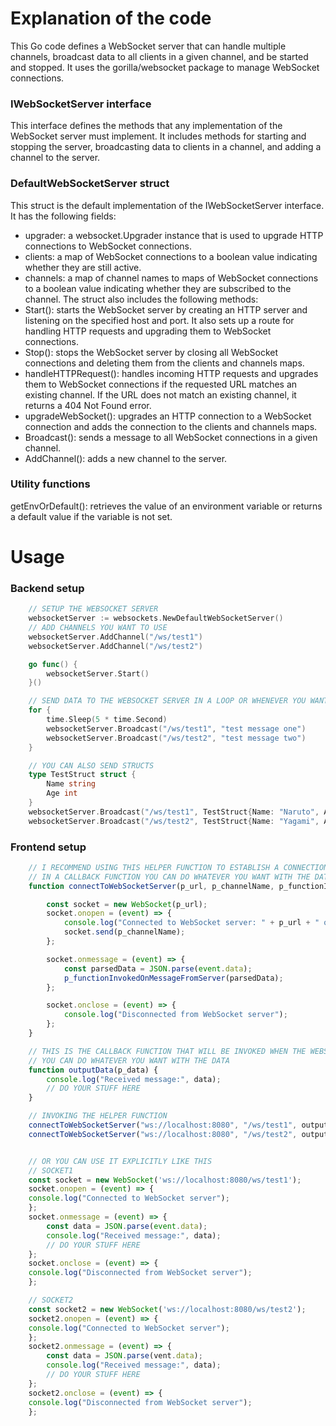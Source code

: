 # Explanation of the code
This Go code defines a WebSocket server that can handle multiple channels, broadcast data to all clients in a given channel, and be started and stopped. It uses the gorilla/websocket package to manage WebSocket connections.
### IWebSocketServer interface
This interface defines the methods that any implementation of the WebSocket server must implement. It includes methods for starting and stopping the server, broadcasting data to clients in a channel, and adding a channel to the server.
### DefaultWebSocketServer struct
This struct is the default implementation of the IWebSocketServer interface. It has the following fields:
- upgrader: a websocket.Upgrader instance that is used to upgrade HTTP connections to WebSocket connections.
- clients: a map of WebSocket connections to a boolean value indicating whether they are still active.
- channels: a map of channel names to maps of WebSocket connections to a boolean value indicating whether they are subscribed to the channel.
The struct also includes the following methods:
- Start(): starts the WebSocket server by creating an HTTP server and listening on the specified host and port. It also sets up a route for handling HTTP requests and upgrading them to WebSocket connections.
- Stop(): stops the WebSocket server by closing all WebSocket connections and deleting them from the clients and channels maps.
- handleHTTPRequest(): handles incoming HTTP requests and upgrades them to WebSocket connections if the requested URL matches an existing channel. If the URL does not match an existing channel, it returns a 404 Not Found error.
- upgradeWebSocket(): upgrades an HTTP connection to a WebSocket connection and adds the connection to the clients and channels maps.
- Broadcast(): sends a message to all WebSocket connections in a given channel.
- AddChannel(): adds a new channel to the server.
### Utility functions
getEnvOrDefault(): retrieves the value of an environment variable or returns a default value if the variable is not set.
# Usage
### Backend setup
```go
    // SETUP THE WEBSOCKET SERVER
	websocketServer := websockets.NewDefaultWebSocketServer()
    // ADD CHANNELS YOU WANT TO USE
	websocketServer.AddChannel("/ws/test1")
	websocketServer.AddChannel("/ws/test2")

	go func() {
		websocketServer.Start()
	}()

	// SEND DATA TO THE WEBSOCKET SERVER IN A LOOP OR WHENEVER YOU WANT AND WHATEVER YOU WANT
	for {
		time.Sleep(5 * time.Second)
		websocketServer.Broadcast("/ws/test1", "test message one")
		websocketServer.Broadcast("/ws/test2", "test message two")
	}

    // YOU CAN ALSO SEND STRUCTS
    type TestStruct struct {
        Name string
        Age int
    }
    websocketServer.Broadcast("/ws/test1", TestStruct{Name: "Naruto", Age: 30})
    websocketServer.Broadcast("/ws/test2", TestStruct{Name: "Yagami", Age: 25})
```
### Frontend setup
```js
    // I RECOMMEND USING THIS HELPER FUNCTION TO ESTABLISH A CONNECTION WITH THE WEBSOCKET SERVER
    // IN A CALLBACK FUNCTION YOU CAN DO WHATEVER YOU WANT WITH THE DATA YOU RECEIVE FROM THE WEBSOCKET SERVER
    function connectToWebSocketServer(p_url, p_channelName, p_functionInvokedOnMessageFromServer) {

        const socket = new WebSocket(p_url);
        socket.onopen = (event) => {
            console.log("Connected to WebSocket server: " + p_url + " on channel: " + p_channelName);
            socket.send(p_channelName);
        };

        socket.onmessage = (event) => {
            const parsedData = JSON.parse(event.data);
            p_functionInvokedOnMessageFromServer(parsedData);
        };

        socket.onclose = (event) => {
            console.log("Disconnected from WebSocket server");
        };
    }

    // THIS IS THE CALLBACK FUNCTION THAT WILL BE INVOKED WHEN THE WEBSOCKETSERVER SENDS DATA, 
    // YOU CAN DO WHATEVER YOU WANT WITH THE DATA
    function outputData(p_data) {
        console.log("Received message:", data);
        // DO YOUR STUFF HERE
    }

    // INVOKING THE HELPER FUNCTION
    connectToWebSocketServer("ws://localhost:8080", "/ws/test1", outputData);
    connectToWebSocketServer("ws://localhost:8080", "/ws/test2", outputData);


    // OR YOU CAN USE IT EXPLICITLY LIKE THIS
    // SOCKET1
    const socket = new WebSocket('ws://localhost:8080/ws/test1');
    socket.onopen = (event) => {
    console.log("Connected to WebSocket server");
    };
    socket.onmessage = (event) => {
        const data = JSON.parse(event.data);
        console.log("Received message:", data);
        // DO YOUR STUFF HERE
    };
    socket.onclose = (event) => {
    console.log("Disconnected from WebSocket server");
    };

    // SOCKET2
    const socket2 = new WebSocket('ws://localhost:8080/ws/test2');
    socket2.onopen = (event) => {
    console.log("Connected to WebSocket server");
    };
    socket2.onmessage = (event) => {
        const data = JSON.parse(vent.data);
        console.log("Received message:", data);
        // DO YOUR STUFF HERE
    };
    socket2.onclose = (event) => {
    console.log("Disconnected from WebSocket server");
    };
```
